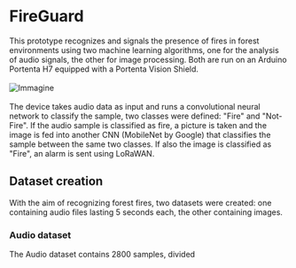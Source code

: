 # FireGuard
This prototype recognizes and signals the presence of fires in forest environments using two machine learning algorithms, one for the analysis of audio signals, the other for image processing. Both are run on an Arduino Portenta H7 equipped with a Portenta Vision Shield.</br></br>
![Immagine](https://user-images.githubusercontent.com/56454542/176997688-0222fede-92d0-47c0-acdc-cff05f71f105.png)
</br></br>
The device takes audio data as input and runs a convolutional neural network to classify the sample, two classes were defined: "Fire" and "Not-Fire". If the audio sample is classified as fire, a picture is taken and the image is fed into another CNN (MobileNet by Google) that classifies the sample between the same two classes. If also the image is classified as "Fire", an alarm is sent using LoRaWAN.


## Dataset creation

With the aim of recognizing forest fires, two datasets were created: one containing audio files lasting 5 seconds each, the other containing images.

### Audio dataset

The Audio dataset contains 2800 samples, divided
